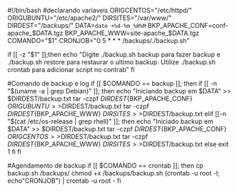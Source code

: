 #!/bin/bash
#declarando variaveis
ORIGCENTOS="/etc/httpd/"
ORIGUBUNTU="/etc/apache2/"
DIRSITES="/var/www/"
DIRDEST="/backups/"
DATA=`date +%d-%m_%H%M`
BKP_APACHE_CONF=conf-apache_$DATA.tgz
BKP_APACHE_WWW=site-apache_$DATA.tgz
COMANDO="$1"
CRONJOB="0 5 * * * /backups/./backup.sh"

if [[ -z "$1" ]];then
	echo "Digite ./backup.sh backup para fazer backup e ./backup.sh restore para restaurar o ultimo backup. Utilize ./backup.sh crontab para adicionar script no contrab"
fi

#Comando de backup e log
if [[ $COMANDO == backup ]]; then
	if [[ -n "$(uname -a | grep Debian)" ]]; then
		echo "Iniciando backup em $DATA" >> $DIRDEST/backup.txt
		tar -czpf ${DIRDEST}${BKP_APACHE_CONF} ${ORIGUBUNTU}>>$DIRDEST/backup.txt
		tar -czpf ${DIRDEST}${BKP_APACHE_WWW} ${DIRSITES}>>$DIRDEST/backup.txt
	elif [[-n "$(cat /etc/os-release | grep rhell)" ]]; then
		echo "Iniciado backup em $DATA" >> $DIRDEST/backup.txt
		tar -czpf ${DIRDEST}${BKP_APACHE_CONF} ${ORIGCENTOS}>>$DIRDEST/backup.txt
		tar -czpf ${DIRDEST}${BKP_APACHE_WWW} ${DIRSITES}>>$DIRDEST/backup.txt
	else
		exit 1
	fi
fi 

#Agendamento de backup
if [[ $COMANDO == crontab ]]; then
	cp backup.sh /backups/
	chmod +x /backups/backup.sh
	(crontab -u root -l; echo"CRONJOB") | crontab -u root -
fi
